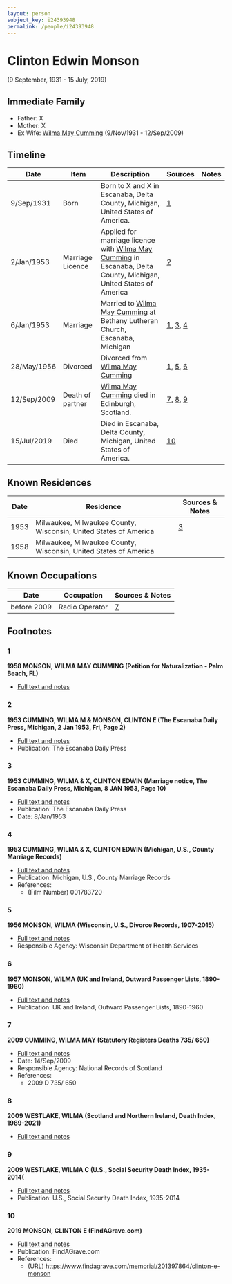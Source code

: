 ```yaml
---
layout: person
subject_key: i24393948
permalink: /people/i24393948
---
```


# Clinton Edwin Monson
(9 September, 1931 - 15 July, 2019)

## Immediate Family

* Father: X
* Mother: X
* Ex Wife: [Wilma May Cumming](./@74680609@-wilma-may-cumming-b1931-11-9-d2009-9-12.md) (9/Nov/1931 - 12/Sep/2009)

## Timeline

Date | Item | Description | Sources | Notes
---|---|---|---|---
9/Sep/1931 | Born | Born to X and X in Escanaba, Delta County, Michigan, United States of America. | [1](#1) | 
2/Jan/1953 | Marriage Licence | Applied for marriage licence with [Wilma May Cumming](./@74680609@-wilma-may-cumming-b1931-11-9-d2009-9-12.md) in Escanaba, Delta County, Michigan, United States of America | [2](#2) | 
6/Jan/1953 | Marriage | Married to [Wilma May Cumming](./@74680609@-wilma-may-cumming-b1931-11-9-d2009-9-12.md) at Bethany Lutheran Church, Escanaba, Michigan | [1](#1), [3](#3), [4](#4) | 
28/May/1956 | Divorced | Divorced from [Wilma May Cumming](./@74680609@-wilma-may-cumming-b1931-11-9-d2009-9-12.md)  | [1](#1), [5](#5), [6](#6) | 
12/Sep/2009 | Death of partner | [Wilma May Cumming](./@74680609@-wilma-may-cumming-b1931-11-9-d2009-9-12.md) died in Edinburgh, Scotland. | [7](#7), [8](#8), [9](#9) | 
15/Jul/2019 | Died | Died in Escanaba, Delta County, Michigan, United States of America. | [10](#10) | 

## Known Residences

Date | Residence | Sources & Notes
---|---|---
1953 | Milwaukee, Milwaukee County, Wisconsin, United States of America | [3](#3)
1958 | Milwaukee, Milwaukee County, Wisconsin, United States of America | 

## Known Occupations

Date | Occupation | Sources & Notes
---|---|---
before 2009 | Radio Operator | [7](#7)

## Footnotes

### 1

**1958 MONSON, WILMA MAY CUMMING (Petition for Naturalization - Palm Beach, FL)**

* [Full text and notes](../sources/@56630136@-1958-monson,-wilma-may-cumming-petition-for-naturalization-palm-beach,-fl-.md)

### 2

**1953 CUMMING, WILMA M & MONSON, CLINTON E (The Escanaba Daily Press, Michigan, 2 Jan 1953, Fri, Page 2)**

* [Full text and notes](../sources/@60480892@-1953-cumming,-wilma-m-&-monson,-clinton-e-the-escanaba-daily-press,-michigan,-2-jan-1953,-fri,-page….md)
* Publication: The Escanaba Daily Press

### 3

**1953 CUMMING, WILMA & X, CLINTON EDWIN (Marriage notice, The Escanaba Daily Press, Michigan, 8 JAN 1953, Page 10)**

* [Full text and notes](../sources/@12112448@-1953-cumming,-wilma-&-monson,-clinton-edwin-marriage-notice,-the-escanaba-daily-press,-michigan,-8-….md)
* Publication: The Escanaba Daily Press
* Date: 8/Jan/1953

### 4

**1953 CUMMING, WILMA & X, CLINTON EDWIN (Michigan, U.S., County Marriage Records)**

* [Full text and notes](../sources/@32265800@-1953-cumming,-wilma-&-monson,-clinton-edwin-michigan,-u.s.,-county-marriage-records-.md)
* Publication: Michigan, U.S., County Marriage Records
* References: 
  * (Film Number) 001783720

### 5

**1956 MONSON, WILMA (Wisconsin, U.S., Divorce Records, 1907-2015)**

* [Full text and notes](../sources/@76631604@-1956-monson,-wilma-wisconsin,-u.s.,-divorce-records,-1907-2015-.md)
* Responsible Agency: Wisconsin Department of Health Services

### 6

**1957 MONSON, WILMA (UK and Ireland, Outward Passenger Lists, 1890-1960)**

* [Full text and notes](../sources/@50893584@-1957-monson,-wilma-uk-and-ireland,-outward-passenger-lists,-1890-1960-.md)
* Publication: UK and Ireland, Outward Passenger Lists, 1890-1960

### 7

**2009 CUMMING, WILMA MAY (Statutory Registers Deaths 735/ 650)**

* [Full text and notes](../sources/@66045888@-2009-cumming,-wilma-may-statutory-registers-deaths-735-650-.md)
* Date: 14/Sep/2009
* Responsible Agency: National Records of Scotland
* References: 
  * 2009 D 735/ 650

### 8

**2009 WESTLAKE, WILMA (Scotland and Northern Ireland, Death Index, 1989-2021)**

* [Full text and notes](../sources/@71884428@-2009-westlake,-wilma-scotland-and-northern-ireland,-death-index,-1989-2021-.md)

### 9

**2009 WESTLAKE, WILMA C (U.S., Social Security Death Index, 1935-2014(**

* [Full text and notes](../sources/@72443844@-2009-westlake,-wilma-c-u.s.,-social-security-death-index,-1935-2014-.md)
* Publication: U.S., Social Security Death Index, 1935-2014

### 10

**2019 MONSON, CLINTON E (FindAGrave.com)**

* [Full text and notes](../sources/@56328940@-2019-monson,-clinton-e-findagrave.com-.md)
* Publication: FindAGrave.com
* References: 
  * (URL) https://www.findagrave.com/memorial/201397864/clinton-e-monson

